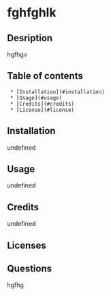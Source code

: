 # fghfghlk
  ## Desription 
 hgfhgv
  ## Table of contents
     * [Installation](#installation)
     * [Usage](#usage)
     * [Credits](#credits)
     * [License](#license)
  ## Installation 
 undefined
  ## Usage 
 undefined
  ## Credits 
 undefined
  ## Licenses 
 
  ## Questions
 hgfhg

